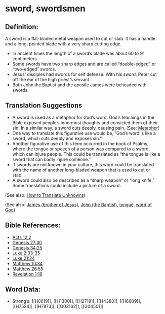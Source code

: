 # sword, swordsmen

## Definition:

A sword is a flat-bladed metal weapon used to cut or stab. It has a handle and a long, pointed blade with a very sharp cutting edge.

* In ancient times the length of a sword’s blade was about 60 to 91 centimeters.
* Some swords have two sharp edges and are called “double-edged” or “two-edged” swords.
* Jesus’ disciples had swords for self defense. With his sword, Peter cut off the ear of the high priest’s servant.
* Both John the Baptist and the apostle James were beheaded with swords.

## Translation Suggestions

* A sword is used as a metaphor for God’s word. God’s teachings in the Bible exposed people’s innermost thoughts and convicted them of their sin. In a similar way, a sword cuts deeply, causing pain. (See: [Metaphor](../../translate/figs-metaphor))
* One way to translate this figurative use would be, “God’s word is like a sword, which cuts deeply and exposes sin.”
* Another figurative use of this term occurred in the book of Psalms, where the tongue or speech of a person was compared to a sword, which can injure people. This could be translated as “the tongue is like a sword that can badly injure someone.”
* If swords are not known in your culture, this word could be translated with the name of another long-bladed weapon that is used to cut or stab.
* A sword could also be described as a “sharp weapon” or “long knife.” Some translations could include a picture of a sword.

(See also: [How to Translate Unknowns](../../translate/translate-unknown))

(See also: [James (brother of Jesus)](../names/jamesbrotherofjesus.md), [John (the Baptist)](../names/johnthebaptist.md), [tongue](../other/tongue.md), [word of God](../kt/wordofgod.md))

## Bible References:

* [Acts 12:2](rc://en/tn/help/act/12/02)
* [Genesis 27:40](rc://en/tn/help/gen/27/40)
* [Genesis 34:25](rc://en/tn/help/gen/34/25)
* [Luke 2:33-35](rc://en/tn/help/luk/02/33)
* [Luke 21:24](rc://en/tn/help/luk/21/24)
* [Matthew 10:34](rc://en/tn/help/mat/10/34)
* [Matthew 26:55](rc://en/tn/help/mat/26/55)
* [Revelation 1:16](rc://en/tn/help/rev/01/16)

## Word Data:

* Strong’s: [[H0019]], [[H1300]], [[H2719]], [[H4380]], [[H6609]], [[H7524]], [[H7973]], [[G03162]], [[G04501]]
